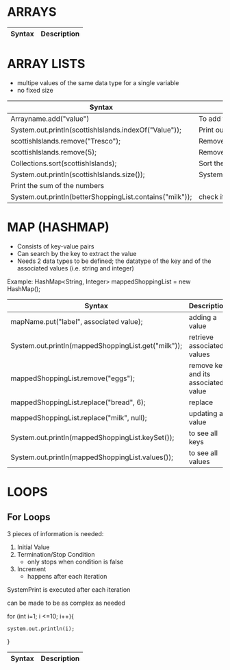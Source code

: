 

# ARRAYS
| Syntax | Description |
| ----------- | ----------- |


# ARRAY LISTS

- multipe values of the same data type for a single variable
- no fixed size 

| Syntax | Description |
| ----------- | ----------- |
|Arrayname.add("value")|To add to ArrayList
| System.out.println(scottishIslands.indexOf("Value"));| Print out the index position of "Value"
|scottishIslands.remove("Tresco");| Remove "Tresco" from the list by name
|scottishIslands.remove(5);| Remove "Arran" from the list by index 
|Collections.sort(scottishIslands);| Sort the list alphabetically
|System.out.println(scottishIslands.size());| System.out.println(scottishIslands.size());
|Print the sum of the numbers|  
| System.out.println(betterShoppingList.contains("milk")); | check if item is present (true or false)



# MAP (HASHMAP)

- Consists of key-value pairs 
- Can search by the key to extract the value
- Needs 2 data types to be defined; the datatype of the key and of the associated values (i.e. string and integer)

Example: HashMap<String, Integer> mappedShoppingList = new HashMap();

| Syntax | Description |
| ----------- | ----------- |
|  mapName.put("label", associated value);| adding a value
| System.out.println(mappedShoppingList.get("milk")); | retrieve associated values 
mappedShoppingList.remove("eggs");| remove key and its associated value
|mappedShoppingList.replace("bread", 6);|  replace
|mappedShoppingList.replace("milk", null);| updating a value
|System.out.println(mappedShoppingList.keySet());| to see all keys
|System.out.println(mappedShoppingList.values());| to see all values


# LOOPS 
## For Loops

3 pieces of information is needed:
1. Initial Value
2. Termination/Stop Condition 
    - only stops when condition is false 
3. Increment 
    - happens after each iteration

SystemPrint is executed after each iteration

can be made to be as complex as needed

for (int i=1; i <=10; i++){

    system.out.println(i);
}


| Syntax | Description |
| ----------- | ----------- |
